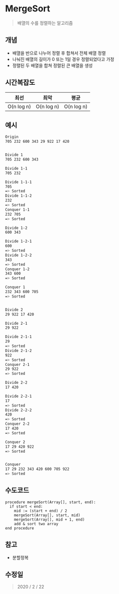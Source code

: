 # MergeSort
  > 배열의 수를 정렬하는 알고리즘

## 개념
  * 배열을 반으로 나누어 정렬 후 합쳐서 전체 배열 정렬
  * 나눠진 배열의 길이가 0 또는 1일 경우 정렬되었다고 가정
  * 정렬된 두 배열을 합쳐 정렬된 큰 배열을 생성
## 시간복잡도
  |최선|최악|평균|
  |:-:|:-:|:-:|
  |O(n log n)|O(n log n)|O(n log n)|
## 예시
  ```css
  Origin
  705 232 600 343 29 922 17 420


  Divide 1
  705 232 600 343

  Divide 1-1
  705 232

  Divide 1-1-1
  705
  => Sorted
  Divide 1-1-2
  232
  => Sorted
  Conquer 1-1
  232 705
  => Sorted

  Divide 1-2
  600 343

  Divide 1-2-1
  600
  => Sorted
  Divide 1-2-2
  343
  => Sorted
  Conquer 1-2
  343 600
  => Sorted

  Conquer 1
  232 343 600 705
  => Sorted


  Divide 2
  29 922 17 420

  Divide 2-1
  29 922

  Divide 2-1-1
  29
  => Sorted
  Divide 2-1-2
  922
  => Sorted
  Conquer 2-1
  29 922
  => Sorted

  Divide 2-2
  17 420

  Divide 2-2-1
  17
  => Sorted
  Divide 2-2-2
  420
  => Sorted
  Conquer 2-2
  17 420
  => Sorted

  Conquer 2
  17 29 420 922
  => Sorted


  Conquer
  17 29 232 343 420 600 705 922
  => Sorted
  ```
## 수도코드
  ```
  procedure mergeSort(Array[], start, end):
    if start < end:
      mid := (start + end) / 2
      mergeSort(Array[], start, mid)
      mergeSort(Array[], mid + 1, end)
      add & sort two array
  end procedure
  ```
## 참고
  * 분할정복

## 수정일
  > 2020 / 2 / 22